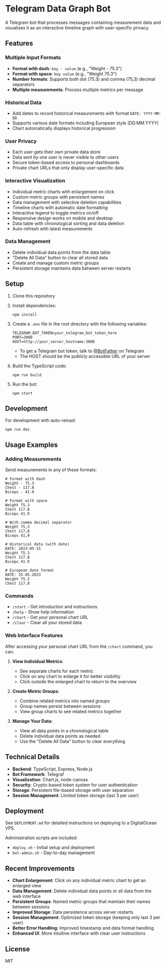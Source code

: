 # Telegram Data Graph Bot

A Telegram bot that processes messages containing measurement data and visualizes it as an interactive timeline graph with user-specific privacy.

## Features

### Multiple Input Formats
- **Format with dash**: `key - value` (e.g., "Weight - 75.3")
- **Format with space**: `key value` (e.g., "Weight 75.3")
- **Number formats**: Supports both dot (75.3) and comma (75,3) decimal separators
- **Multiple measurements**: Process multiple metrics per message

### Historical Data
- Add dates to record historical measurements with format `DATE: YYYY-MM-DD`
- Supports various date formats including European style (DD.MM.YYYY)
- Chart automatically displays historical progression

### User Privacy
- Each user gets their own private data store
- Data sent by one user is never visible to other users
- Secure token-based access to personal dashboards
- Private chart URLs that only display user-specific data

### Interactive Visualization
- Individual metric charts with enlargement on click
- Custom metric groups with persistent names
- Data management with selective deletion capabilities
- Timeline charts with automatic date formatting
- Interactive legend to toggle metrics on/off
- Responsive design works on mobile and desktop
- Data table with chronological sorting and data deletion
- Auto-refresh with latest measurements

### Data Management
- Delete individual data points from the data table
- "Delete All Data" button to clear all stored data
- Create and manage custom metric groups
- Persistent storage maintains data between server restarts

## Setup

1. Clone this repository
2. Install dependencies:
   ```
   npm install
   ```
3. Create a `.env` file in the root directory with the following variables:
   ```
   TELEGRAM_BOT_TOKEN=your_telegram_bot_token_here
   PORT=3000
   HOST=http://your_server_hostname:3000
   ```
   - To get a Telegram bot token, talk to [@BotFather](https://t.me/BotFather) on Telegram
   - The HOST should be the publicly accessible URL of your server

4. Build the TypeScript code:
   ```
   npm run build
   ```

5. Run the bot:
   ```
   npm start
   ```

## Development

For development with auto-reload:
```
npm run dev
```

## Usage Examples

### Adding Measurements

Send measurements in any of these formats:

```
# Format with dash
Weight - 75.3
Chest - 117.8
Biceps - 41.9

# Format with space
Weight 75.3
Chest 117.8
Biceps 41.9

# With comma decimal separator
Weight 75,3
Chest 117,8
Biceps 41,9

# Historical data (with date)
DATE: 2023-05-15
Weight 75.3
Chest 117.8
Biceps 41.9

# European date format
DATE: 15.05.2023
Weight 75.3
Chest 117.8
```

### Commands

- `/start` - Get introduction and instructions
- `/help` - Show help information
- `/chart` - Get your personal chart URL
- `/clear` - Clear all your stored data

### Web Interface Features

After accessing your personal chart URL from the `/chart` command, you can:

1. **View Individual Metrics**: 
   - See separate charts for each metric
   - Click on any chart to enlarge it for better visibility
   - Click outside the enlarged chart to return to the overview

2. **Create Metric Groups**:
   - Combine related metrics into named groups
   - Group names persist between sessions
   - View group charts to see related metrics together

3. **Manage Your Data**:
   - View all data points in a chronological table
   - Delete individual data points as needed
   - Use the "Delete All Data" button to clear everything

## Technical Details

- **Backend**: TypeScript, Express, Node.js
- **Bot Framework**: Telegraf
- **Visualization**: Chart.js, node-canvas
- **Security**: Crypto-based token system for user authentication
- **Storage**: Persistent file-based storage with user separation
- **Session Management**: Limited token storage (last 3 per user)

## Deployment

See `DEPLOYMENT.md` for detailed instructions on deploying to a DigitalOcean VPS.

Administration scripts are included:
- `deploy.sh` - Initial setup and deployment
- `bot-admin.sh` - Day-to-day management

## Recent Improvements

- **Chart Enlargement**: Click on any individual metric chart to get an enlarged view
- **Data Management**: Delete individual data points or all data from the web interface
- **Persistent Groups**: Named metric groups that maintain their names between sessions
- **Improved Storage**: Data persistence across server restarts
- **Session Management**: Optimized token storage (keeping only last 3 per user)
- **Better Error Handling**: Improved timestamp and data format handling
- **Enhanced UI**: More intuitive interface with clear user instructions

## License

MIT
